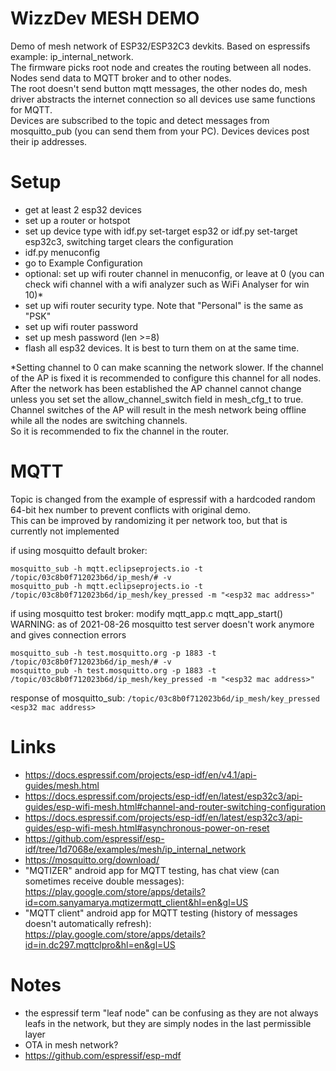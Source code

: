 # WizzDev MESH DEMO
Demo of mesh network of ESP32/ESP32C3 devkits. Based on espressifs example: ip_internal_network.\
The firmware picks root node and creates the routing between all nodes.\
Nodes send data to MQTT broker and to other nodes.\
The root doesn't send button mqtt messages, the other nodes do, mesh driver abstracts the internet connection so all devices use same functions for MQTT.\
Devices are subscribed to the topic and detect messages from mosquitto_pub (you can send them from your PC). Devices devices post their ip addresses.

# Setup

- get at least 2 esp32 devices
- set up a router or hotspot
- set up device type with idf.py set-target esp32 or idf.py set-target esp32c3, switching target clears the configuration
- idf.py menuconfig
- go to Example Configuration
- optional: set up wifi router channel in menuconfig, or leave at 0 (you can check wifi channel with a wifi analyzer such as WiFi Analyser for win 10)*
- set up wifi router security type. Note that "Personal" is the same as "PSK"
- set up wifi router password
- set up mesh password (len >=8)
- flash all esp32 devices. It is best to turn them on at the same time.

*Setting channel to 0 can make scanning the network slower. If the channel of the AP is fixed it is recommended to configure this channel for all nodes.\
After the network has been established the AP channel cannot change unless you set set the allow_channel_switch field in mesh_cfg_t to true.\
Channel switches of the AP will result in the mesh network being offline while all the nodes are switching channels.\
So it is recommended to fix the channel in the router.

# MQTT

Topic is changed from the example of espressif with a hardcoded random 64-bit hex number to prevent conflicts with original demo.\
This can be improved by randomizing it per network too, but that is currently not implemented

if using mosquitto default broker:
```
mosquitto_sub -h mqtt.eclipseprojects.io -t /topic/03c8b0f712023b6d/ip_mesh/# -v
mosquitto_pub -h mqtt.eclipseprojects.io -t /topic/03c8b0f712023b6d/ip_mesh/key_pressed -m "<esp32 mac address>"
```

if using mosquitto test broker:
modify mqtt_app.c mqtt_app_start()\
WARNING: as of 2021-08-26 mosquitto test server doesn't work anymore and gives connection errors
```
mosquitto_sub -h test.mosquitto.org -p 1883 -t /topic/03c8b0f712023b6d/ip_mesh/# -v
mosquitto_pub -h test.mosquitto.org -p 1883 -t /topic/03c8b0f712023b6d/ip_mesh/key_pressed -m "<esp32 mac address>"
```

response of mosquitto_sub:
`/topic/03c8b0f712023b6d/ip_mesh/key_pressed <esp32 mac address>`

# Links
- https://docs.espressif.com/projects/esp-idf/en/v4.1/api-guides/mesh.html
- https://docs.espressif.com/projects/esp-idf/en/latest/esp32c3/api-guides/esp-wifi-mesh.html#channel-and-router-switching-configuration
- https://docs.espressif.com/projects/esp-idf/en/latest/esp32c3/api-guides/esp-wifi-mesh.html#asynchronous-power-on-reset
- https://github.com/espressif/esp-idf/tree/1d7068e/examples/mesh/ip_internal_network
- https://mosquitto.org/download/
- "MQTIZER" android app for MQTT testing, has chat view (can sometimes receive double messages): https://play.google.com/store/apps/details?id=com.sanyamarya.mqtizermqtt_client&hl=en&gl=US
- "MQTT client" android app for MQTT testing (history of messages doesn't automatically refresh): https://play.google.com/store/apps/details?id=in.dc297.mqttclpro&hl=en&gl=US

# Notes
- the espressif term "leaf node" can be confusing as they are not always leafs in the network, but they are simply nodes in the last permissible layer
- OTA in mesh network?
- https://github.com/espressif/esp-mdf
